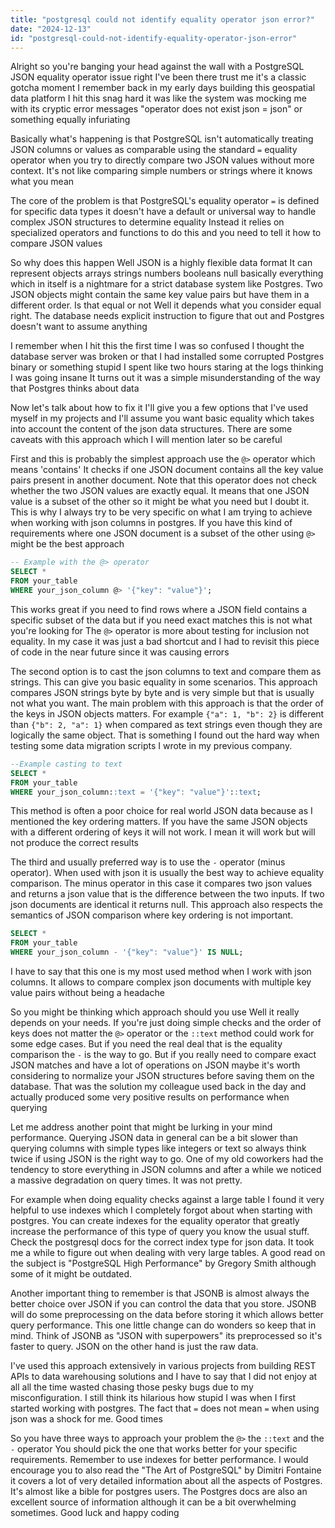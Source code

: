 ```yaml
---
title: "postgresql could not identify equality operator json error?"
date: "2024-12-13"
id: "postgresql-could-not-identify-equality-operator-json-error"
---
```


Alright so you're banging your head against the wall with a PostgreSQL JSON equality operator issue right I've been there trust me it's a classic gotcha moment I remember back in my early days building this geospatial data platform I hit this snag hard it was like the system was mocking me with its cryptic error messages "operator does not exist json = json" or something equally infuriating

Basically what's happening is that PostgreSQL isn't automatically treating JSON columns or values as comparable using the standard `=` equality operator when you try to directly compare two JSON values without more context. It's not like comparing simple numbers or strings where it knows what you mean

The core of the problem is that PostgreSQL's equality operator `=` is defined for specific data types it doesn't have a default or universal way to handle complex JSON structures to determine equality Instead it relies on specialized operators and functions to do this and you need to tell it how to compare JSON values

So why does this happen Well JSON is a highly flexible data format It can represent objects arrays strings numbers booleans null basically everything which in itself is a nightmare for a strict database system like Postgres. Two JSON objects might contain the same key value pairs but have them in a different order. Is that equal or not Well it depends what you consider equal right. The database needs explicit instruction to figure that out and Postgres doesn't want to assume anything

I remember when I hit this the first time I was so confused I thought the database server was broken or that I had installed some corrupted Postgres binary or something stupid I spent like two hours staring at the logs thinking I was going insane It turns out it was a simple misunderstanding of the way that Postgres thinks about data

Now let's talk about how to fix it I'll give you a few options that I've used myself in my projects and I'll assume you want basic equality which takes into account the content of the json data structures. There are some caveats with this approach which I will mention later so be careful

First and this is probably the simplest approach use the `@>` operator which means 'contains' It checks if one JSON document contains all the key value pairs present in another document. Note that this operator does not check whether the two JSON values are exactly equal. It means that one JSON value is a subset of the other so it might be what you need but I doubt it. This is why I always try to be very specific on what I am trying to achieve when working with json columns in postgres. If you have this kind of requirements where one JSON document is a subset of the other using `@>` might be the best approach

```sql
-- Example with the @> operator
SELECT *
FROM your_table
WHERE your_json_column @> '{"key": "value"}';
```

This works great if you need to find rows where a JSON field contains a specific subset of the data but if you need exact matches this is not what you're looking for The `@>` operator is more about testing for inclusion not equality. In my case it was just a bad shortcut and I had to revisit this piece of code in the near future since it was causing errors

The second option is to cast the json columns to text and compare them as strings. This can give you basic equality in some scenarios. This approach compares JSON strings byte by byte and is very simple but that is usually not what you want. The main problem with this approach is that the order of the keys in JSON objects matters. For example `{"a": 1, "b": 2}` is different than `{"b": 2, "a": 1}` when compared as text strings even though they are logically the same object. That is something I found out the hard way when testing some data migration scripts I wrote in my previous company.

```sql
--Example casting to text
SELECT *
FROM your_table
WHERE your_json_column::text = '{"key": "value"}'::text;
```

This method is often a poor choice for real world JSON data because as I mentioned the key ordering matters. If you have the same JSON objects with a different ordering of keys it will not work. I mean it will work but will not produce the correct results

The third and usually preferred way is to use the `-` operator (minus operator). When used with json it is usually the best way to achieve equality comparison. The minus operator in this case it compares two json values and returns a json value that is the difference between the two inputs. If two json documents are identical it returns null. This approach also respects the semantics of JSON comparison where key ordering is not important.

```sql
SELECT *
FROM your_table
WHERE your_json_column - '{"key": "value"}' IS NULL;
```

I have to say that this one is my most used method when I work with json columns. It allows to compare complex json documents with multiple key value pairs without being a headache

So you might be thinking which approach should you use Well it really depends on your needs. If you're just doing simple checks and the order of keys does not matter the `@>` operator or the `::text` method could work for some edge cases. But if you need the real deal that is the equality comparison the `-` is the way to go. But if you really need to compare exact JSON matches and have a lot of operations on JSON maybe it's worth considering to normalize your JSON structures before saving them on the database. That was the solution my colleague used back in the day and actually produced some very positive results on performance when querying

Let me address another point that might be lurking in your mind performance. Querying JSON data in general can be a bit slower than querying columns with simple types like integers or text so always think twice if using JSON is the right way to go. One of my old coworkers had the tendency to store everything in JSON columns and after a while we noticed a massive degradation on query times. It was not pretty.

For example when doing equality checks against a large table I found it very helpful to use indexes which I completely forgot about when starting with postgres. You can create indexes for the equality operator that greatly increase the performance of this type of query you know the usual stuff. Check the postgresql docs for the correct index type for json data. It took me a while to figure out when dealing with very large tables. A good read on the subject is "PostgreSQL High Performance" by Gregory Smith although some of it might be outdated.

Another important thing to remember is that JSONB is almost always the better choice over JSON if you can control the data that you store. JSONB will do some preprocessing on the data before storing it which allows better query performance. This one little change can do wonders so keep that in mind. Think of JSONB as "JSON with superpowers" its preprocessed so it's faster to query. JSON on the other hand is just the raw data.

I've used this approach extensively in various projects from building REST APIs to data warehousing solutions and I have to say that I did not enjoy at all all the time wasted chasing those pesky bugs due to my misconfiguration. I still think its hilarious how stupid I was when I first started working with postgres. The fact that `=` does not mean `=` when using json was a shock for me. Good times

So you have three ways to approach your problem the `@>` the `::text` and the `-` operator You should pick the one that works better for your specific requirements. Remember to use indexes for better performance. I would encourage you to also read the "The Art of PostgreSQL" by Dimitri Fontaine it covers a lot of very detailed information about all the aspects of Postgres. It's almost like a bible for postgres users. The Postgres docs are also an excellent source of information although it can be a bit overwhelming sometimes. Good luck and happy coding
